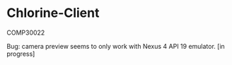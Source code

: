 # Chlorine-Client
COMP30022

Bug: camera preview seems to only work with Nexus 4 API 19 emulator. [in progress]
